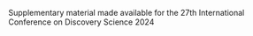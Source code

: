 Supplementary material made available for the 27th International Conference on Discovery Science 2024
